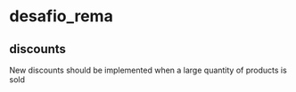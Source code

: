 # desafio_rema

## discounts
New discounts should be implemented when a large quantity of products is sold
